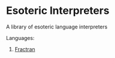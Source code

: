 # Esoteric Interpreters

A library of esoteric language interpreters

Languages:
1. [Fractran](#fractran)





<a name="fractran"></a>
